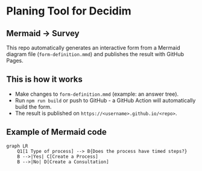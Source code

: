 # Planing Tool for Decidim

## Mermaid → Survey

This repo automatically generates an interactive form from a Mermaid diagram file (`form-definition.mmd`) and publishes the result with GitHub Pages.

## This is how it works

- Make changes to `form-definition.mmd` (example: an answer tree).
- Run `npm run build` or push to GitHub - a GitHub Action will automatically build the form.
- The result is published on `https://<username>.github.io/<repo>`.

## Example of Mermaid code

````mermaid
graph LR
    Q1[1 Type of process] --> B{Does the process have timed steps?}
    B -->|Yes| C[Create a Process]
    B -->|No| D[Create a Consultation]
